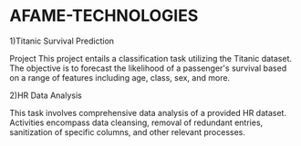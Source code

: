 # AFAME-TECHNOLOGIES

1)Titanic Survival Prediction 

Project
This project entails a classification task utilizing the Titanic dataset. The objective is to forecast the likelihood of a passenger's survival based on a range of features including age, class, sex, and more.

2)HR Data Analysis


This task involves comprehensive data analysis of a provided HR dataset. Activities encompass data cleansing, removal of redundant entries, sanitization of specific columns, and other relevant processes.
